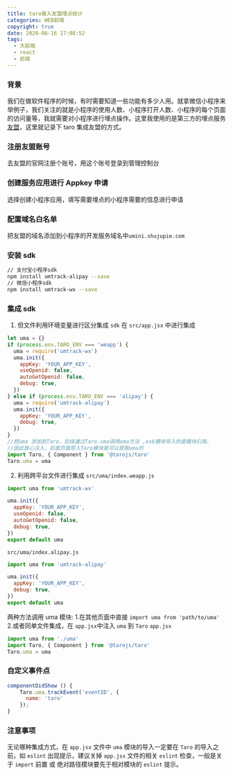 ```yaml
---
title: taro接入友盟埋点统计
categories: WEB前端
copyright: true
date: 2020-06-16 17:08:52
tags:
  - 大前端
  - react
  - 前端
---
```


### 背景

我们在做软件程序的时候，有时需要知道一些功能有多少人用。就拿微信小程序来举例子，我们关注的就是小程序的使用人数、小程序打开人数、小程序的每个页面的访问量等，我就需要对小程序进行埋点操作。这里我使用的是第三方的埋点服务[友盟](https://www.umeng.com/)，这里就记录下 taro 集成友盟的方式。<!--more-->

### 注册友盟账号

去友盟的官网注册个账号，用这个账号登录到管理控制台

### 创建服务应用进行 Appkey 申请

选择创建小程序应用，填写需要埋点的小程序需要的信息进行申请

### 配置域名白名单

把友盟的域名添加到小程序的开发服务域名中`umini.shujupie.com`

### 安装 sdk

```bash
// 支付宝小程序sdk
npm install umtrack-alipay --save
// 微信小程序sdk
npm install umtrack-wx --save
```

### 集成 sdk

1. 但文件利用环境变量进行区分集成 `sdk`
   在 `src/app.jsx` 中进行集成

```js
let uma = {}
if (process.env.TARO_ENV === 'weapp') {
  uma = require('umtrack-wx')
  uma.init({
    appKey: 'YOUR_APP_KEY',
    useOpenid: false,
    autoGetOpenid: false,
    debug: true,
  })
} else if (process.env.TARO_ENV === 'alipay') {
  uma = require('umtrack-alipay')
  uma.init({
    appKey: 'YOUR_APP_KEY',
    debug: true,
  })
}
//把uma 添加到Taro，后续通过Taro.uma调用uma方法 ,es6模块导入的是模块引用，
//因此放心注入，后面页面导入Taro模块是可以获取uma的
import Taro, { Component } from '@tarojs/taro'
Taro.uma = uma
```

2. 利用跨平台文件进行集成
   `src/uma/index.weapp.js`

```js
import uma from 'umtrack-wx'

uma.init({
  appKey: 'YOUR_APP_KEY',
  useOpenid: false,
  autoGetOpenid: false,
  debug: true,
})
export default uma
```

`src/uma/index.alipay.js`

```js
import uma from 'umtrack-alipay'

uma.init({
  appKey: 'YOUR_APP_KEY',
  debug: true,
})
export default uma
```

两种方法调用 uma 模块: 1.在其他页面中直接 `import uma from 'path/to/uma'` 2.或者同单文件集成，在 `app.jsx`中注入 `uma` 到 `Taro`
`app.jsx`

```js
import uma from './uma'
import Taro, { Component } from '@tarojs/taro'
Taro.uma = uma
```

### 自定义事件点

```js
componentDidShow () {
    Taro.uma.trackEvent('eventID', {
      name: 'taro'
    });
}
```

### 注意事项

无论哪种集成方式，在 `app.jsx` 文件中 `uma` 模块的导入一定要在 `Taro` 的导入之前，如 `eslint` 出现提示，建议关掉 `app.jsx` 文件的相关 `eslint` 检查，一般是关于 `import` 前置 或 绝对路径模块要先于相对模块的 `eslint` 提示。
